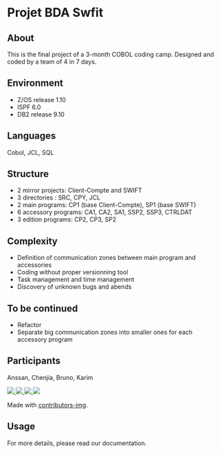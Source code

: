 # Projet BDA Swfit

## About
This is the final project of a 3-month COBOL coding camp.
Designed and coded by a team of 4 in 7 days.

## Environment
* Z/OS release 1.10
* ISPF 6.0
* DB2 release 9.10

## Languages
Cobol, JCL, SQL

## Structure
* 2 mirror projects: Client-Compte and SWIFT
* 3 directories : SRC, CPY, JCL
* 2 main programs: CP1 (base Client-Compte), SP1 (base SWIFT)
* 6 accessory programs: CA1, CA2, SA1, SSP2, SSP3, CTRLDAT
* 3 edition programs: CP2, CP3, SP2

## Complexity
* Definition of communication zones between main program and accessories
* Coding without proper versionning tool
* Task management and time management
* Discovery of unknown bugs and abends

## To be continued
* Refactor
* Separate big communication zones into smaller ones for each accessory program

## Participants
Anssan, Chenjia, Bruno, Karim

<a href="https://github.com/cligrenet/projet-bda-swift/graphs/contributors">
  <img src="https://contrib.rocks/image?repo=Anssan-SILIADIN/COBOL-DB2-PROJET-2" />
  <img src="https://contrib.rocks/image?repo=cligrenet/projet-bda-swift" />
  <img src="https://contrib.rocks/image?repo=Bruno-NECOCI/NbrPremier" />
  <img src="https://contrib.rocks/image?repo=gamakaD/projet_07" />
</a>

Made with [contributors-img](https://contrib.rocks).


## Usage
For more details, please read our documentation.
